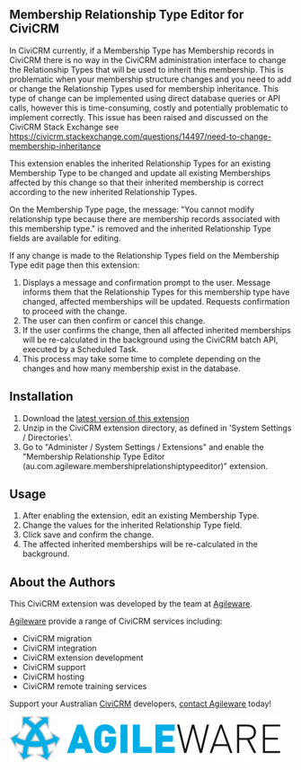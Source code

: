 Membership Relationship Type Editor for CiviCRM
------

In CiviCRM currently, if a Membership Type has Membership records in CiviCRM there is no way in the CiviCRM administration interface to change the Relationship Types that will be used to inherit this membership. This is problematic when your membership structure changes and you need to add or change the Relationship Types used for membership inheritance. This type of change can be implemented using direct database queries or API calls, however this is time-consuming, costly and potentially problematic to implement correctly. This issue has been raised and discussed on the CiviCRM Stack Exchange see https://civicrm.stackexchange.com/questions/14497/need-to-change-membership-inheritance

This extension enables the inherited Relationship Types for an existing Membership Type to be changed and update all existing Memberships affected by this change so that their inherited membership is correct according to the new inherited Relationship Types.

On the Membership Type page, the message: "You cannot modify relationship type because there are membership records associated with this membership type." is removed and the inherited Relationship Type fields are available for editing.

If any change is made to the Relationship Types field on the Membership Type edit page then this extension:

1. Displays a message and confirmation prompt to the user. Message informs them that the Relationship Types for this membership type have changed, affected memberships will be updated. Requests confirmation to proceed with the change.
1. The user can then confirm or cancel this change.
1. If the user confirms the change, then all affected inherited memberships will be re-calculated in the background using the CiviCRM batch API, executed by a Scheduled Task.
1. This process may take some time to complete depending on the changes and how many membership exist in the database.


Installation
------

1. Download the [latest version of this extension](https://github.com/agileware/au.com.agileware.membershiprelationshiptypeeditor/archive/master.zip)
1. Unzip in the CiviCRM extension directory, as defined in 'System Settings / Directories'.
1. Go to "Administer / System Settings / Extensions" and enable the "Membership Relationship Type Editor (au.com.agileware.membershiprelationshiptypeeditor)" extension.

Usage
------

1. After enabling the extension, edit an existing Membership Type.
1. Change the values for the inherited Relationship Type field.
1. Click save and confirm the change.
1. The affected inherited memberships will be re-calculated in the background.


About the Authors
------

This CiviCRM extension was developed by the team at [Agileware](https://agileware.com.au).

[Agileware](https://agileware.com.au) provide a range of CiviCRM services including:

  * CiviCRM migration
  * CiviCRM integration
  * CiviCRM extension development
  * CiviCRM support
  * CiviCRM hosting
  * CiviCRM remote training services

Support your Australian [CiviCRM](https://civicrm.org) developers, [contact Agileware](https://agileware.com.au/contact) today!


![Agileware](logo/agileware-logo.png)